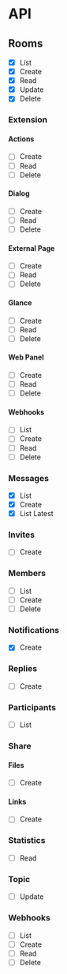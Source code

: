 # API

## Rooms

* [x] List
* [x] Create
* [x] Read
* [x] Update
* [x] Delete

### Extension

#### Actions

* [ ] Create
* [ ] Read
* [ ] Delete

#### Dialog

* [ ] Create
* [ ] Read
* [ ] Delete

#### External Page

* [ ] Create
* [ ] Read
* [ ] Delete

#### Glance

* [ ] Create
* [ ] Read
* [ ] Delete

#### Web Panel

* [ ] Create
* [ ] Read
* [ ] Delete

#### Webhooks

* [ ] List
* [ ] Create
* [ ] Read
* [ ] Delete

### Messages

* [x] List
* [x] Create
* [x] List Latest

### Invites

* [ ] Create

### Members

* [ ] List
* [ ] Create
* [ ] Delete

### Notifications

* [x] Create

### Replies

* [ ] Create

### Participants

* [ ] List

### Share

#### Files

* [ ] Create

#### Links

* [ ] Create

### Statistics

* [ ] Read

### Topic

* [ ] Update

### Webhooks

* [ ] List
* [ ] Create
* [ ] Read
* [ ] Delete
